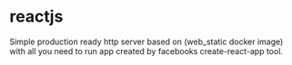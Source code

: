 # reactjs
Simple production ready http server based on (web_static docker image) with all you need to run app created by facebooks create-react-app tool.
